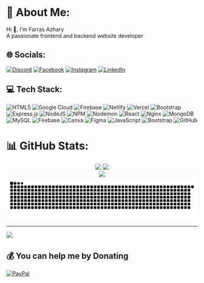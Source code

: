 # 💫 About Me:
Hi 👋, I'm Farras Azhary<br>A passionate frontend and backend website developer


## 🌐 Socials:
[![Discord](https://img.shields.io/badge/Discord-%237289DA.svg?logo=discord&logoColor=white)](https://discord.gg/524824297815146497) [![Facebook](https://img.shields.io/badge/Facebook-%231877F2.svg?logo=Facebook&logoColor=white)](https://facebook.com/https://www.facebook.com/farraz.azhary.50/) [![Instagram](https://img.shields.io/badge/Instagram-%23E4405F.svg?logo=Instagram&logoColor=white)](https://instagram.com/https://www.instagram.com/farras_azhary/) [![LinkedIn](https://img.shields.io/badge/LinkedIn-%230077B5.svg?logo=linkedin&logoColor=white)](https://linkedin.com/in/www.linkedin.com/in/muhamad-farras-azhary-26a110289) 

## 💻 Tech Stack:
![HTML5](https://img.shields.io/badge/html5-%23E34F26.svg?style=for-the-badge&logo=html5&logoColor=white) ![Google Cloud](https://img.shields.io/badge/GoogleCloud-%234285F4.svg?style=for-the-badge&logo=google-cloud&logoColor=white) ![Firebase](https://img.shields.io/badge/firebase-%23039BE5.svg?style=for-the-badge&logo=firebase) ![Netlify](https://img.shields.io/badge/netlify-%23000000.svg?style=for-the-badge&logo=netlify&logoColor=#00C7B7) ![Vercel](https://img.shields.io/badge/vercel-%23000000.svg?style=for-the-badge&logo=vercel&logoColor=white) ![Bootstrap](https://img.shields.io/badge/bootstrap-%238511FA.svg?style=for-the-badge&logo=bootstrap&logoColor=white) ![Express.js](https://img.shields.io/badge/express.js-%23404d59.svg?style=for-the-badge&logo=express&logoColor=%2361DAFB) ![NodeJS](https://img.shields.io/badge/node.js-6DA55F?style=for-the-badge&logo=node.js&logoColor=white) ![NPM](https://img.shields.io/badge/NPM-%23CB3837.svg?style=for-the-badge&logo=npm&logoColor=white) ![Nodemon](https://img.shields.io/badge/NODEMON-%23323330.svg?style=for-the-badge&logo=nodemon&logoColor=%BBDEAD) ![React](https://img.shields.io/badge/react-%2320232a.svg?style=for-the-badge&logo=react&logoColor=%2361DAFB) ![Nginx](https://img.shields.io/badge/nginx-%23009639.svg?style=for-the-badge&logo=nginx&logoColor=white) ![MongoDB](https://img.shields.io/badge/MongoDB-%234ea94b.svg?style=for-the-badge&logo=mongodb&logoColor=white) ![MySQL](https://img.shields.io/badge/mysql-4479A1.svg?style=for-the-badge&logo=mysql&logoColor=white) ![Firebase](https://img.shields.io/badge/firebase-a08021?style=for-the-badge&logo=firebase&logoColor=ffcd34) ![Canva](https://img.shields.io/badge/Canva-%2300C4CC.svg?style=for-the-badge&logo=Canva&logoColor=white) ![Figma](https://img.shields.io/badge/figma-%23F24E1E.svg?style=for-the-badge&logo=figma&logoColor=white) ![JavaScript](https://img.shields.io/badge/javascript-%23323330.svg?style=for-the-badge&logo=javascript&logoColor=%23F7DF1E) ![Bootstrap](https://img.shields.io/badge/bootstrap-%238511FA.svg?style=for-the-badge&logo=bootstrap&logoColor=white) ![GitHub](https://img.shields.io/badge/github-%23121011.svg?style=for-the-badge&logo=github&logoColor=white)
# 📊 GitHub Stats:

<div align="center">
  <img src="https://github-readme-stats.vercel.app/api?username=farrasazhary&theme=dark&hide_border=false&include_all_commits=false&count_private=false" />
  
  <img src="https://github-readme-streak-stats.herokuapp.com/?user=farrasazhary&theme=dark&hide_border=false" />
  <br/>
  <img src="https://github-readme-stats.vercel.app/api/top-langs/?username=farrasazhary&theme=dark&hide_border=false&include_all_commits=false&count_private=false&layout=compact" />
</div>


<picture>
  <source media="(prefers-color-scheme: dark)" srcset="https://raw.githubusercontent.com/farrasazhary/farrasazhary/output/github-snake-dark.svg" />
  <source media="(prefers-color-scheme: light)" srcset="https://raw.githubusercontent.com/farrasazhary/farrasazhary/output/github-snake.svg" />
  <img alt="github-snake" src="https://raw.githubusercontent.com/farrasazhary/farrasazhary/output/github-snake.svg" />
</picture>

---
[![](https://visitcount.itsvg.in/api?id=farrasazhary&icon=0&color=0)](https://visitcount.itsvg.in)

  ## 💰 You can help me by Donating
  [![PayPal](https://img.shields.io/badge/PayPal-00457C?style=for-the-badge&logo=paypal&logoColor=white)](https://paypal.me/@FarrasA) 

  
<!-- Proudly created with GPRM ( https://gprm.itsvg.in ) -->




